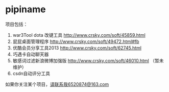 pipiname
========

项目包括：
 1. war3Tool dota 改键工具  http://www.crsky.com/soft/45859.html
 2. 屁屁桌面管理程序       http://www.crsky.com/soft/49472.html#fb
 3. 优酷会员分享工具2013   http://www.crsky.com/soft/62745.html        
 4. 巧遇卡自动聊天器
 5. 敏感词过滤新浪微博加强版 http://www.crsky.com/soft/46010.html （暂未维护）
 6. csdn自动评分工具  
 
如果你关注某个项目，请联系我6520874@163.com
